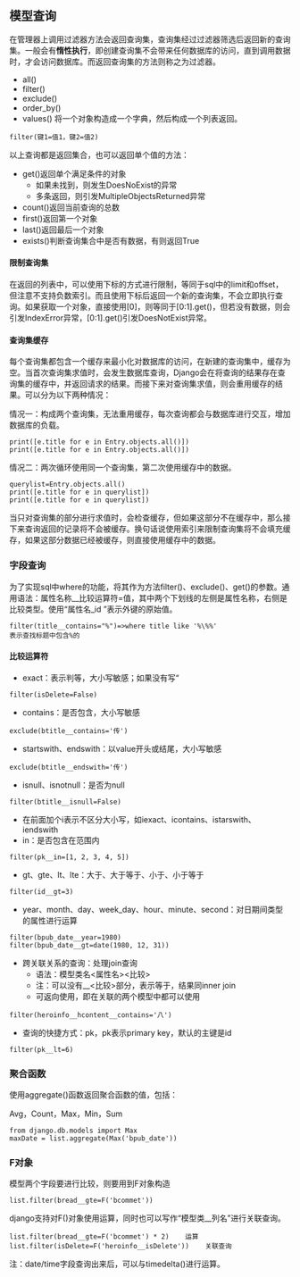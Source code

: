 ## 模型查询

在管理器上调用过滤器方法会返回查询集，查询集经过过滤器筛选后返回新的查询集。一般会有**惰性执行**，即创建查询集不会带来任何数据库的访问，直到调用数据时，才会访问数据库。而返回查询集的方法则称之为过滤器。

* all\(\)
* filter\(\)
* exclude\(\)
* order\_by\(\)
* values\(\) 将一个对象构造成一个字典，然后构成一个列表返回。

```
filter(键1=值1，键2=值2)
```

以上查询都是返回集合，也可以返回单个值的方法：

* get\(\)返回单个满足条件的对象
  * 如果未找到，则发生DoesNoExist的异常
  * 多条返回，则引发MultipleObjectsReturned异常
* count\(\)返回当前查询的总数
* first\(\)返回第一个对象
* last\(\)返回最后一个对象
* exists\(\)判断查询集合中是否有数据，有则返回True

#### 限制查询集

在返回的列表中，可以使用下标的方式进行限制，等同于sql中的limit和offset，但注意不支持负数索引。而且使用下标后返回一个新的查询集，不会立即执行查询。如果获取一个对象，直接使用\[0\]，则等同于\[0:1\].get\(\)，但若没有数据，则会引发IndexError异常，\[0:1\].get\(\)引发DoesNotExist异常。

#### 查询集缓存

每个查询集都包含一个缓存来最小化对数据库的访问，在新建的查询集中，缓存为空。当首次查询集求值时，会发生数据库查询，Django会在将查询的结果存在查询集的缓存中，并返回请求的结果。而接下来对查询集求值，则会重用缓存的结果。可以分为以下两种情况：

情况一：构成两个查询集，无法重用缓存，每次查询都会与数据库进行交互，增加数据库的负载。

```
print([e.title for e in Entry.objects.all()])
print([e.title for e in Entry.objects.all()])
```

情况二：两次循环使用同一个查询集，第二次使用缓存中的数据。

```
querylist=Entry.objects.all()
print([e.title for e in querylist])
print([e.title for e in querylist])
```

当只对查询集的部分进行求值时，会检查缓存，但如果这部分不在缓存中，那么接下来查询返回的记录将不会被缓存。换句话说使用索引来限制查询集将不会填充缓存，如果这部分数据已经被缓存，则直接使用缓存中的数据。

### 字段查询

为了实现sql中where的功能，将其作为方法filter\(\)、exclude\(\)、get\(\)的参数。通用语法：属性名称\_\_比较运算符=值，其中两个下划线的左侧是属性名称，右侧是比较类型。使用“属性名\_id ”表示外键的原始值。

```
filter(title__contains="%")=>where title like '%\%%'
表示查找标题中包含%的
```

#### 比较运算符

* exact：表示判等，大小写敏感；如果没有写“

```
filter(isDelete=False)
```

* contains：是否包含，大小写敏感

```
exclude(btitle__contains='传')
```

* startswith、endswith：以value开头或结尾，大小写敏感

```
exclude(btitle__endswith='传')
```

* isnull、isnotnull：是否为null

```
filter(btitle__isnull=False)
```

* 在前面加个i表示不区分大小写，如iexact、icontains、istarswith、iendswith
* in：是否包含在范围内

```
filter(pk__in=[1, 2, 3, 4, 5])
```

* gt、gte、lt、lte：大于、大于等于、小于、小于等于

```
filter(id__gt=3)
```

* year、month、day、week\_day、hour、minute、second：对日期间类型的属性进行运算

```
filter(bpub_date__year=1980)
filter(bpub_date__gt=date(1980, 12, 31))
```

* 跨关联关系的查询：处理join查询
  * 语法：模型类名&lt;属性名&gt;&lt;比较&gt;
  * 注：可以没有\_\_&lt;比较&gt;部分，表示等于，结果同inner join
  * 可返向使用，即在关联的两个模型中都可以使用

```
filter(heroinfo__hcontent__contains='八')
```

* 查询的快捷方式：pk，pk表示primary key，默认的主键是id

```
filter(pk__lt=6)
```

### 聚合函数

使用aggregate\(\)函数返回聚合函数的值，包括：

Avg，Count，Max，Min，Sum

```
from django.db.models import Max
maxDate = list.aggregate(Max('bpub_date'))
```

### F对象

模型两个字段要进行比较，则要用到F对象构造

```
list.filter(bread__gte=F('bcommet'))
```

django支持对F\(\)对象使用运算，同时也可以写作“模型类\_\_列名”进行关联查询。

```
list.filter(bread__gte=F('bcommet') * 2)    运算
list.filter(isDelete=F('heroinfo__isDelete'))    关联查询
```

注：date/time字段查询出来后，可以与timedelta\(\)进行运算。

